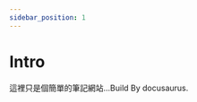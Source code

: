 ```yaml
---
sidebar_position: 1
---
```


# Intro
這裡只是個簡單的筆記網站...Build By docusaurus.

<!-- # change log
- 2023/02/04: 將資料從自己的Hackmd 整合進來，資料上有點亂
- 2023/02/04: 移除 docusaurus 教學文件 -->

